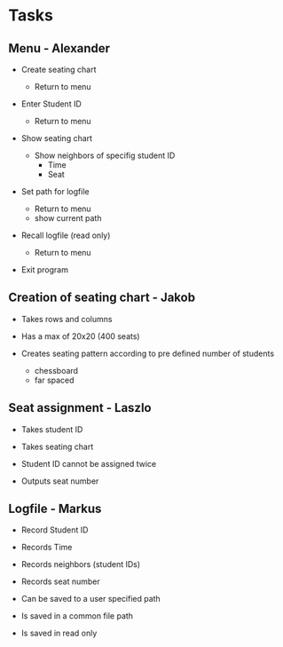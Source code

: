 # Tasks

## Menu - Alexander

- Create seating chart
  - Return to menu

- Enter Student ID
  - Return to menu

- Show seating chart
  - Show neighbors of specifig student ID
    - Time
    - Seat

- Set path for logfile
    - Return to menu
    - show current path

- Recall logfile (read only)
  - Return to menu

- Exit program


## Creation of seating chart - Jakob 

- Takes rows and columns

- Has a max of 20x20 (400 seats)

- Creates seating pattern according to pre defined number of students
  - chessboard
  - far spaced


## Seat assignment - Laszlo

- Takes student ID

- Takes seating chart

- Student ID cannot be assigned twice

- Outputs seat number


## Logfile - Markus

- Record Student ID

- Records Time

- Records neighbors (student IDs)

- Records seat number

- Can be saved to a user specified path

- Is saved in a common file path

- Is saved in read only